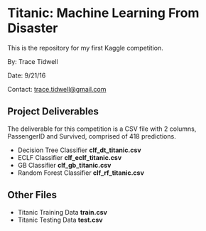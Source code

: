 # Titanic: Machine Learning From Disaster
This is the repository for my first Kaggle competition. 

By: Trace Tidwell

Date: 9/21/16

Contact: trace.tidwell@gmail.com

## Project Deliverables

The deliverable for this competition is a CSV file with 2 columns, PassengerID and Survived, comprised of 418 predictions.

* Decision Tree Classifier **clf_dt_titanic.csv**
* ECLF Classifier **clf_eclf_titanic.csv**
* GB Classifier **clf_gb_titanic.csv**
* Random Forest Classifier **clf_rf_titanic.csv**

## Other Files

* Titanic Training Data **train.csv**
* Titanic Testing Data **test.csv**